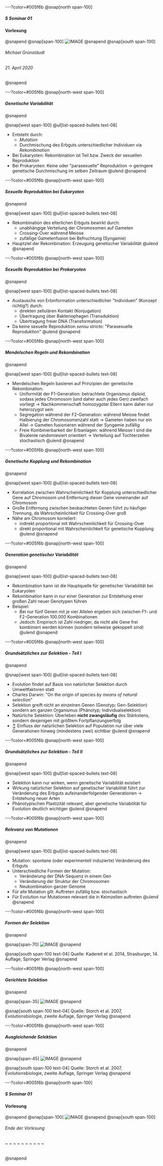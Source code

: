 ---?color=#005f6b
@snap[north span-100]
##### S Seminar 01
#### Vorlesung
@snapend
@snap[span-100]
![IMAGE](assets/img/presentation.png)
@snapend
@snap[south span-100]
###### Michael Grünstäudl
###### 21. April 2020
@snapend


---?color=#005f6b
@snap[north-west span-100]
##### Genetische Variabilität
@snapend

@snap[west span-100]
@ul[list-spaced-bullets text-08]
- Entsteht durch:
  - *Mutation*
  - Durchmischung des Erbguts unterschiedlicher Individuen via *Rekombination*
- Bei Eukaryoten: Rekombination ist Teil bzw. Zweck der sexuellen Reproduktion
- Bei Prokaryoten: Keine oder "parasexuelle" Reproduktion &#8594; geringere genetische Durchmischung im selben Zeitraum
@ulend
@snapend


---?color=#005f6b
@snap[north-west span-100]
##### Sexuelle Reproduktion bei Eukaryoten
@snapend

@snap[west span-100]
@ul[list-spaced-bullets text-08]
- Rekombination des elterlichen Erbguts bewirkt durch:
  - unabhängige Verteilung der Chromosomen auf Gameten
  - Crossing-Over während Meiose
  - zufällige Gametenfusion bei Befruchtung (Syngamie)
- Hauptziel der Rekombination: Erzeugung genetischer Variabilität
@ulend
@snapend


---?color=#005f6b
@snap[north-west span-100]
##### Sexuelle Reproduktion bei Prokaryoten
@snapend

@snap[west span-100]
@ul[list-spaced-bullets text-08]
- Austauschs von Erbinformation unterschiedlicher "Individuen" (Konzept richtig?) durch:
  - direkten zellulären Kontakt (Konjugation)
  - Übertragung über Bakteriophagen (Transduktion)
  - Übertragung freier DNA (Transformation)
- Da keine sexuelle Reproduktion *sensu stricto*: "Parasexuelle Reproduktion"
@ulend
@snapend


---?color=#005f6b
@snap[north-west span-100]
##### Mendelschen Regeln und Rekombination
@snapend

@snap[west span-100]
@ul[list-spaced-bullets text-08]
- Mendelschen Regeln basieren auf Prinzipien der genetische Rekombination:
  - Uniformität der F1-Generation: betrachtete Organismus diploid, sodass jedes Chromosom (und daher auch jedes Gen) zweifach vorliegt &#8594; Nachkommenschaft homozygoter Eltern kann daher nur heterozygot sein
  - Segregation während der F2-Generation: während Meiose findet Halbierung der Chromosomenzahl statt &#8594; Gameten haben nur ein Allel &#8594; Gameten fusionieren während der Syngamie zufällig
  - Freie Kombinierbarkeit der Erbanlagen: während Meiose I sind die Bivalente randomiesiert orientiert &#8594; Verteilung auf Tochterzellen stochastisch
@ulend
@snapend


---?color=#005f6b
@snap[north-west span-100]
##### Genetische Kopplung und Rekombination
@snapend

@snap[west span-100]
@ul[list-spaced-bullets text-08]
- Korrelation zwischen Wahrscheinlichkeit für Kopplung unterschiedlicher Gene auf Chromosom und Entfernung dieser Gene voneinander auf Chromosom
- Große Entfernung zwischen beobachteten Genen führt zu häufiger Trennung, da Wahrscheinlichkeit für Crossing-Over groß
- Nähe am Chromosom korreliert:
  - indirekt proportional mit Wahrscheinlichkeit für Crossing-Over
  - direkt proportional mit Wahrscheinlichkeit für genetische Kopplung
@ulend
@snapend


---?color=#005f6b
@snap[north-west span-100]
##### Generation genetischer Variabilität
@snapend

@snap[west span-100]
@ul[list-spaced-bullets text-08]
- Rekombination kann ist die Hauptquelle für genetischer Variabilität bei Eukaryoten
- Rekombination kann in nur einer Generation zur Entstehung einer großen Zahl neuer Genotypen führen
- Beispiel:
  - Bei nur fünf Genen mit je vier Allelen ergeben sich zwischen F1- und F2-Generation 100.000 Kombinationen
  - Jedoch: Empirisch ist Zahl niedriger, da nicht alle Gene frei kombiniert werden können (sondern teilweise gekoppelt sind)
@ulend
@snapend


---?color=#005f6b
@snap[north-west span-100]
##### Grundsätzliches zur Selektion - Teil I
@snapend

@snap[west span-100]
@ul[list-spaced-bullets text-08]
- Evolution findet auf Basis von natürlicher Selektion durch Umweltfaktoren statt
- Charles Darwin: "On the origin of species *by means of natural selection*"
- Selektion greift nicht an einzelnen Genen (Genotyp; Gen-Selektion) sondern am ganzen Organismus (Phänotyp; Individualselektion)
- Natürliche Selektion: Überleben **nicht zwangsläufig** des Stärkstens, sondern desjenigen mit größtem Fortpflanzungserfolg
- &#8597; Einfluss der natürlichen Selektion auf Population nur über viele Generationen hinweg (mindestens zwei) sichtbar
@ulend
@snapend


---?color=#005f6b
@snap[north-west span-100]
##### Grundsätzliches zur Selektion - Teil II
@snapend

@snap[west span-100]
@ul[list-spaced-bullets text-08]
- Selektion kann nur wirken, wenn genetische Variabilität existiert
- Wirkung natürlicher Selektion auf genetischer Variabilität führt zur Veränderung des Erbguts aufeinanderfolgender Generationen &#8594; Entstehung neuer Arten
- Phänotypischen Plastizität relevant, aber genetische Variabilität für Evolution deutlich wichtiger
@ulend
@snapend


---?color=#005f6b
@snap[north-west span-100]
##### Relevanz von Mutationen
@snapend

@snap[west span-100]
@ul[list-spaced-bullets text-08]
- Mutation: spontane (oder experimentell induzierte) Veränderung des Erbguts
- Unterschiedliche Formen der Mutation:
  - Veränderung der DNA-Sequenz in einem Gen
  - Veränderung der Struktur der Chromosomen
  - Neukombination ganzer Genome
- Für alle Mutation gilt: Auftreten zufällig bzw. stochastisch
- Für Evolution nur Mutationen relevant die in Keimzellen auftreten
@ulend
@snapend


---?color=#005f6b
@snap[north-west span-100]
##### Formen der Selektion
@snapend

@snap[span-70]
![IMAGE](assets/sci/KadereitStrasburger_Abb22_13__FormenDerSelektion.png)
@snapend

@snap[south span-100 text-04]
Quelle: Kadereit et al. 2014, Strasburger, 14. Auflage, Springer Verlag
@snapend


---?color=#005f6b
@snap[north-west span-100]
##### Gerichtete Selektion
@snapend

@snap[span-35]
![IMAGE](assets/sci/StorchEvolutionsbiologie_Abb3_47_GerichteteSelektion.png)
@snapend

@snap[south span-100 text-04]
Quelle: Storch et al. 2007, Evolutionsbiologie, zweite Auflage, Springer Verlag
@snapend


---?color=#005f6b
@snap[north-west span-100]
##### Ausgleichende Selektion
@snapend

@snap[span-45]
![IMAGE](assets/sci/StorchEvolutionsbiologie_Abb3_48_AusgleichendeSelektion.png)
@snapend

@snap[south span-100 text-04]
Quelle: Storch et al. 2007, Evolutionsbiologie, zweite Auflage, Springer Verlag
@snapend


---?color=#005f6b
@snap[north span-100]
##### S Seminar 01
#### Vorlesung
@snapend
@snap[span-100]
![IMAGE](assets/img/presentation.png)
@snapend
@snap[south span-100]
###### Ende der Vorlesung
###### ~ ~ ~ ~ ~ ~ ~ ~ ~ ~
@snapend
